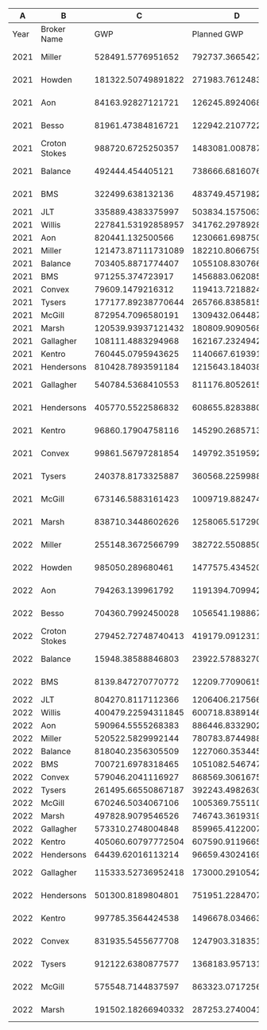 |A   |B            |C                 |D                 |E          |
|----|-------------|------------------|------------------|-----------|
|Year|Broker Name  |GWP               |Planned GWP       |Market Type|
|2021|Miller       |528491.5776951652 |792737.3665427477 |Open Market|
|2021|Howden       |181322.50749891822|271983.7612483773 |Open Market|
|2021|Aon          |84163.92827121721 |126245.89240682582|Open Market|
|2021|Besso        |81961.47384816721 |122942.21077225081|Open Market|
|2021|Croton Stokes|988720.6725250357 |1483081.0087875535|Open Market|
|2021|Balance      |492444.454405121  |738666.6816076814 |Open Market|
|2021|BMS          |322499.638132136  |483749.457198204  |Open Market|
|2021|JLT          |335889.4383375997 |503834.15750639956|Facilities |
|2021|Willis       |227841.53192858957|341762.29789288435|Facilities |
|2021|Aon          |820441.132500566  |1230661.6987508489|Facilities |
|2021|Miller       |121473.87111731089|182210.80667596633|Facilities |
|2021|Balance      |703405.8871774407 |1055108.830766161 |Facilities |
|2021|BMS          |971255.374723917  |1456883.0620858755|Facilities |
|2021|Convex       |79609.1479216312  |119413.7218824468 |Facilities |
|2021|Tysers       |177177.89238770644|265766.83858155966|Facilities |
|2021|McGill       |872954.7096580191 |1309432.0644870286|Facilities |
|2021|Marsh        |120539.93937121432|180809.9090568215 |Facilities |
|2021|Gallagher    |108111.4883294968 |162167.2324942452 |Facilities |
|2021|Kentro       |760445.0795943625 |1140667.6193915438|Facilities |
|2021|Hendersons   |810428.7893591184 |1215643.1840386777|Facilities |
|2021|Gallagher    |540784.5368410553 |811176.8052615828 |Open Market|
|2021|Hendersons   |405770.5522586832 |608655.8283880248 |Open Market|
|2021|Kentro       |96860.17904758116 |145290.26857137174|Open Market|
|2021|Convex       |99861.56797281854 |149792.35195922782|Open Market|
|2021|Tysers       |240378.8173325887 |360568.225998883  |Open Market|
|2021|McGill       |673146.5883161423 |1009719.8824742135|Open Market|
|2021|Marsh        |838710.3448602626 |1258065.5172903938|Open Market|
|2022|Miller       |255148.3672566799 |382722.5508850198 |Open Market|
|2022|Howden       |985050.289680461  |1477575.4345206916|Open Market|
|2022|Aon          |794263.139961792  |1191394.709942688 |Open Market|
|2022|Besso        |704360.7992450028 |1056541.1988675043|Open Market|
|2022|Croton Stokes|279452.72748740413|419179.0912311062 |Open Market|
|2022|Balance      |15948.38588846803 |23922.578832702045|Open Market|
|2022|BMS          |8139.847270770772 |12209.770906156158|Open Market|
|2022|JLT          |804270.8117112366 |1206406.2175668548|Facilities |
|2022|Willis       |400479.22594311845|600718.8389146777 |Facilities |
|2022|Aon          |590964.5555268383 |886446.8332902575 |Facilities |
|2022|Miller       |520522.5829992144 |780783.8744988216 |Facilities |
|2022|Balance      |818040.2356305509 |1227060.3534458263|Facilities |
|2022|BMS          |700721.6978318465 |1051082.5467477697|Facilities |
|2022|Convex       |579046.2041116927 |868569.3061675391 |Facilities |
|2022|Tysers       |261495.66550867187|392243.4982630078 |Facilities |
|2022|McGill       |670246.5034067106 |1005369.7551100659|Facilities |
|2022|Marsh        |497828.9079546526 |746743.361931979  |Facilities |
|2022|Gallagher    |573310.2748004848 |859965.4122007272 |Facilities |
|2022|Kentro       |405060.60797772504|607590.9119665875 |Facilities |
|2022|Hendersons   |64439.62016113214 |96659.43024169821 |Facilities |
|2022|Gallagher    |115333.52736952418|173000.29105428627|Open Market|
|2022|Hendersons   |501300.8189804801 |751951.2284707201 |Open Market|
|2022|Kentro       |997785.3564424538 |1496678.0346636807|Open Market|
|2022|Convex       |831935.5455677708 |1247903.3183516562|Open Market|
|2022|Tysers       |912122.6380877577 |1368183.9571316366|Open Market|
|2022|McGill       |575548.7144837597 |863323.0717256395 |Open Market|
|2022|Marsh        |191502.18266940332|287253.274004105  |Open Market|

